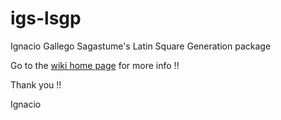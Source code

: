 # igs-lsgp
Ignacio Gallego Sagastume's Latin Square Generation package


Go to the [wiki home page](https://github.com/bluemontag/igs-lsgp/wiki) for more info !!

Thank you !!

Ignacio
